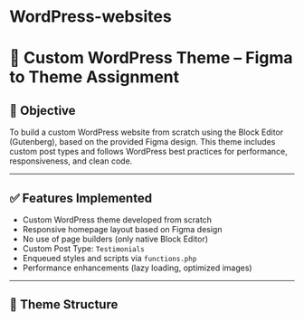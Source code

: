 # WordPress-websites

# 🎨 Custom WordPress Theme – Figma to Theme Assignment

## 📌 Objective
To build a custom WordPress website from scratch using the Block Editor (Gutenberg), based on the provided Figma design. This theme includes custom post types and follows WordPress best practices for performance, responsiveness, and clean code.

---

## ✅ Features Implemented
- Custom WordPress theme developed from scratch
- Responsive homepage layout based on Figma design
- No use of page builders (only native Block Editor)
- Custom Post Type: `Testimonials`
- Enqueued styles and scripts via `functions.php`
- Performance enhancements (lazy loading, optimized images)

---

## 📁 Theme Structure
